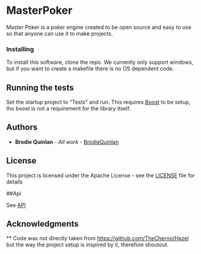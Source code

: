 # MasterPoker

Master Poker is a poker engine created to be open source and easy to use so that anyone can use it to make projects.


### Installing

To install this software, clone the repo. We currently only support windows, but if you want to create a makefile there is no OS dependent code. 

## Running the tests

Set the startup project to "Tests" and run. This requires [Boost](https://www.boost.org/) to be setup, tho boost is not a requirement for the library itself.

## Authors

* **Brodie Quinlan** - *All work* - [BrodieQuinlan](https://github.com/brodiequinlan)


## License

This project is licensed under the Apache License - see the [LICENSE](LICENSE) file for details

##Api

See [API](API)


## Acknowledgments

** Code was not directly taken from https://github.com/TheCherno/Hazel but the way the project setup is inspired by it, therefore shoutout.